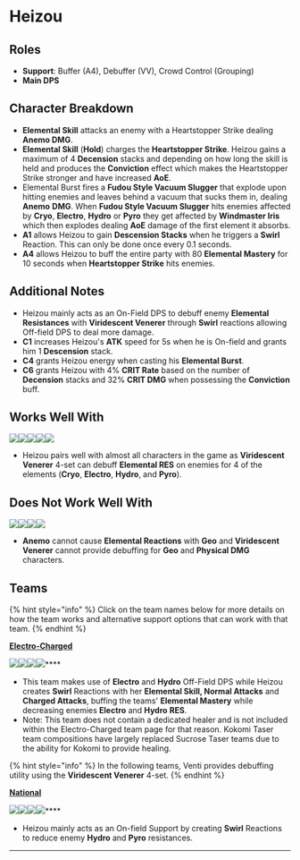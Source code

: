 # Heizou

## Roles

* **Support**: Buffer (A4), Debuffer (VV), Crowd Control (Grouping)
* **Main DPS**

## Character Breakdown

* **Elemental Skill** attacks an enemy with a Heartstopper Strike dealing **Anemo DMG**.
* **Elemental Skill** (**Hold**) charges the **Heartstopper Strike**. Heizou gains a maximum of 4 **Decension** stacks and depending on how long the skill is held and produces the **Conviction** effect which makes the Heartstopper Strike stronger and have increased **AoE**.
* Elemental Burst fires a **Fudou Style Vacuum Slugger** that explode upon hitting enemies and leaves behind a vacuum that sucks them in, dealing **Anemo** **DMG**. When **Fudou Style Vacuum Slugger** hits enemies affected by **Cryo**, **Electro**, **Hydro** or **Pyro** they get affected by **Windmaster Iris** which then explodes dealing **AoE** damage of the first element it absorbs.
* **A1** allows Heizou to gain **Descension Stacks** when he triggers a **Swirl** Reaction. This can only be done once every 0.1 seconds.
* **A4** allows Heizou to buff the entire party with 80 **Elemental Mastery** for 10 seconds when **Heartstopper Strike** hits enemies.

## **Additional Notes**

* Heizou mainly acts as an On-Field DPS to debuff enemy **Elemental Resistances** with **Viridescent Venerer** through **Swirl** reactions allowing Off-field DPS to deal more damage.
* **C1** increases Heizou's **ATK** speed for 5s when he is On-field and grants him 1 **Descension** stack.
* **C4** grants Heizou energy when casting his **Elemental Burst**.
* **C6** grants Heizou with 4% **CRIT Rate** based on the number of **Decension** stacks and 32% **CRIT DMG** when possessing the **Conviction** buff.

## Works Well With

![](../../.gitbook/assets/ui\_icon\_anemo.webp)![](../../.gitbook/assets/ui\_icon\_pyro.webp)![](../../.gitbook/assets/ui\_icon\_hydro.webp)![](../../.gitbook/assets/ui\_icon\_cryo.webp)![](../../.gitbook/assets/ui\_icon\_electro.webp)

* Heizou pairs well with almost all characters in the game as **Viridescent Venerer** 4-set can debuff **Elemental RES** on enemies for 4 of the elements (**Cryo**, **Electro**, **Hydro**, and **Pyro**).

## Does Not Work Well With

![](../../.gitbook/assets/ui\_icon\_geo.webp)![](../../.gitbook/assets/ui\_avataricon\_eula.png)![](../../.gitbook/assets/ui\_avataricon\_razor.png)![](../../.gitbook/assets/ui\_avataricon\_xinyan.png)

* **Anemo** cannot cause **Elemental Reactions** with **Geo** and **Viridescent Venerer** cannot provide debuffing for **Geo** and **Physical DMG** characters.

## Teams

{% hint style="info" %}
Click on the team names below for more details on how the team works and alternative support options that can work with that team.
{% endhint %}

****[**Electro-Charged**](../../teams/electro-charged.md)****

****![](../../.gitbook/assets/ui\_avataricon\_heizou.png)****![](../../.gitbook/assets/ui\_avataricon\_beidou.png)****![](../../.gitbook/assets/ui\_avataricon\_xingqiu.png)****![](../../.gitbook/assets/ui\_avataricon\_fischl.png)****

* This team makes use of **Electro** and **Hydro** Off-Field DPS while Heizou creates **Swirl** Reactions with her **Elemental Skill, Normal Attacks** and **Charged Attacks**, buffing the teams' **Elemental Mastery** while decreasing enemies **Electro** and **Hydro** **RES**.
* Note: This team does not contain a dedicated healer and is not included within the Electro-Charged team page for that reason. Kokomi Taser team compositions have largely replaced Sucrose Taser teams due to the ability for Kokomi to provide healing.

{% hint style="info" %}
In the following teams, Venti provides debuffing utility using the **Viridescent Venerer** 4-set.
{% endhint %}

****[**National**](../../teams/national.md)****

****![](../../.gitbook/assets/ui\_avataricon\_heizou.png)****![](../../.gitbook/assets/ui\_avataricon\_xiangling.png)****![](../../.gitbook/assets/ui\_avataricon\_xingqiu.png)****![](../../.gitbook/assets/ui\_avataricon\_bennett.png)****

* Heizou mainly acts as an On-field Support by creating **Swirl** Reactions to reduce enemy **Hydro** and **Pyro** resistances.

****
